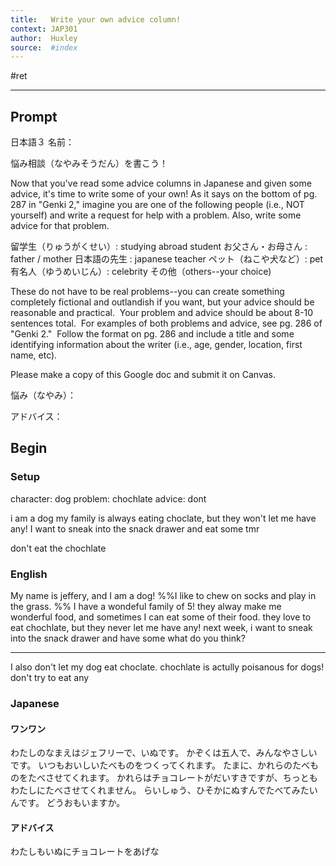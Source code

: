 ```yaml
---
title:   Write your own advice column!
context: JAP301
author:  Huxley
source:  #index
---
```


#ret 

---

## Prompt

日本語３ 名前：

悩み相談（なやみそうだん）を書こう！

Now that you've read some advice columns in Japanese and given some advice, it's time to write some of your own! As it says on the bottom of pg. 287 in "Genki 2," imagine you are one of the following people (i.e., NOT yourself) and write a request for help with a problem. Also, write some advice for that problem.

留学生（りゅうがくせい）: studying abroad student
お父さん・お母さん : father / mother
日本語の先生 : japanese teacher
ペット（ねこや犬など）: pet
有名人（ゆうめいじん）: celebrity
その他（others--your choice) 

These do not have to be real problems--you can create something completely fictional and outlandish if you want, but your advice should be reasonable and practical.  Your problem and advice should be about 8-10 sentences total.  For examples of both problems and advice, see pg. 286 of "Genki 2."  Follow the format on pg. 286 and include a title and some identifying information about the writer (i.e., age, gender, location, first name, etc).

Please make a copy of this Google doc and submit it on Canvas.
  

悩み（なやみ）：

アドバイス：

## Begin

### Setup

character:  dog
problem: chochlate
advice: dont


i am a dog
my family is always eating choclate, but they won't let me have any! I want to sneak into the snack drawer and eat some tmr

don't eat the chochlate

### English 

My name is jeffery, and I am a dog!
%%I like to chew on socks and play in the grass. %%
I have a wondeful family of 5!
they alway make me wonderful food, and sometimes I can eat some of their food.
they love to eat chochlate, but they never let me have any!
next week, i want to sneak into the snack drawer and have some
what do you think?

___

I also don't let my dog eat choclate. 
chochlate is actully poisanous for dogs!
don't try to eat any

### Japanese

#### ワンワン
わたしのなまえはジェフリーで、いぬです。
かぞくは五人で、みんなやさしいです。
いつもおいしいたべものをつくってくれます。
たまに、かれらのたべものをたべさせてくれます。
かれらはチョコレートがだいすきですが、ちっともわたしにたべさせてくれません。
らいしゅう、ひそかにぬすんでたべてみたいんです。
どうおもいますか。

#### アドバイス
わたしもいぬにチョコレートをあげな



















